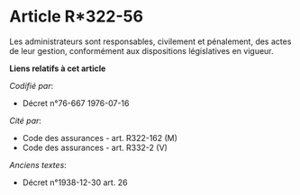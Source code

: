 # Article R*322-56

Les administrateurs sont responsables, civilement et pénalement, des actes de leur gestion, conformément aux dispositions
législatives en vigueur.

**Liens relatifs à cet article**

_Codifié par_:

  - Décret n°76-667 1976-07-16

_Cité par_:

  - Code des assurances - art. R322-162 (M)
  - Code des assurances - art. R332-2 (V)

_Anciens textes_:

  - Décret n°1938-12-30 art. 26
